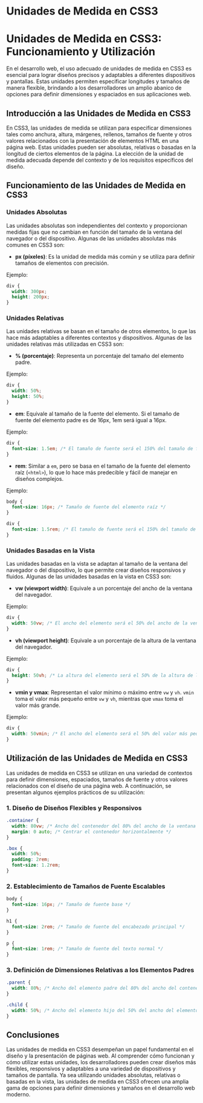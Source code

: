 # Unidades de Medida en CSS3

# Unidades de Medida en CSS3: Funcionamiento y Utilización

En el desarrollo web, el uso adecuado de unidades de medida en CSS3 es esencial para lograr diseños precisos y adaptables a diferentes dispositivos y pantallas. Estas unidades permiten especificar longitudes y tamaños de manera flexible, brindando a los desarrolladores un amplio abanico de opciones para definir dimensiones y espaciados en sus aplicaciones web.

## Introducción a las Unidades de Medida en CSS3

En CSS3, las unidades de medida se utilizan para especificar dimensiones tales como anchura, altura, márgenes, rellenos, tamaños de fuente y otros valores relacionados con la presentación de elementos HTML en una página web. Estas unidades pueden ser absolutas, relativas o basadas en la longitud de ciertos elementos de la página. La elección de la unidad de medida adecuada depende del contexto y de los requisitos específicos del diseño.

## Funcionamiento de las Unidades de Medida en CSS3

### Unidades Absolutas

Las unidades absolutas son independientes del contexto y proporcionan medidas fijas que no cambian en función del tamaño de la ventana del navegador o del dispositivo. Algunas de las unidades absolutas más comunes en CSS3 son:

- **px (píxeles)**: Es la unidad de medida más común y se utiliza para definir tamaños de elementos con precisión.

Ejemplo:

```css
div {
  width: 300px;
  height: 200px;
}
```

### Unidades Relativas

Las unidades relativas se basan en el tamaño de otros elementos, lo que las hace más adaptables a diferentes contextos y dispositivos. Algunas de las unidades relativas más utilizadas en CSS3 son:

- **% (porcentaje)**: Representa un porcentaje del tamaño del elemento padre.

Ejemplo:

```css
div {
  width: 50%;
  height: 50%;
}
```

- **em**: Equivale al tamaño de la fuente del elemento. Si el tamaño de fuente del elemento padre es de 16px, 1em será igual a 16px.

Ejemplo:

```css
div {
  font-size: 1.5em; /* El tamaño de fuente será el 150% del tamaño de fuente del elemento padre */
}
```

- **rem**: Similar a `em`, pero se basa en el tamaño de la fuente del elemento raíz (`<html>`), lo que lo hace más predecible y fácil de manejar en diseños complejos.

Ejemplo:

```css
body {
  font-size: 16px; /* Tamaño de fuente del elemento raíz */
}

div {
  font-size: 1.5rem; /* El tamaño de fuente será el 150% del tamaño de fuente del elemento raíz */
}
```

### Unidades Basadas en la Vista

Las unidades basadas en la vista se adaptan al tamaño de la ventana del navegador o del dispositivo, lo que permite crear diseños responsivos y fluidos. Algunas de las unidades basadas en la vista en CSS3 son:

- **vw (viewport width)**: Equivale a un porcentaje del ancho de la ventana del navegador.

Ejemplo:

```css
div {
  width: 50vw; /* El ancho del elemento será el 50% del ancho de la ventana del navegador */
}
```

- **vh (viewport height)**: Equivale a un porcentaje de la altura de la ventana del navegador.

Ejemplo:

```css
div {
  height: 50vh; /* La altura del elemento será el 50% de la altura de la ventana del navegador */
}
```

- **vmin y vmax**: Representan el valor mínimo o máximo entre `vw` y `vh`. `vmin` toma el valor más pequeño entre `vw` y `vh`, mientras que `vmax` toma el valor más grande.

Ejemplo:

```css
div {
  width: 50vmin; /* El ancho del elemento será el 50% del valor más pequeño entre el ancho y la altura de la ventana del navegador */
}
```

## Utilización de las Unidades de Medida en CSS3

Las unidades de medida en CSS3 se utilizan en una variedad de contextos para definir dimensiones, espaciados, tamaños de fuente y otros valores relacionados con el diseño de una página web. A continuación, se presentan algunos ejemplos prácticos de su utilización:

### 1. Diseño de Diseños Flexibles y Responsivos

```css
.container {
  width: 80vw; /* Ancho del contenedor del 80% del ancho de la ventana */
  margin: 0 auto; /* Centrar el contenedor horizontalmente */
}

.box {
  width: 50%;
  padding: 2rem;
  font-size: 1.2rem;
}
```

### 2. Establecimiento de Tamaños de Fuente Escalables

```css
body {
  font-size: 16px; /* Tamaño de fuente base */
}

h1 {
  font-size: 2rem; /* Tamaño de fuente del encabezado principal */
}

p {
  font-size: 1rem; /* Tamaño de fuente del texto normal */
}
```

### 3. Definición de Dimensiones Relativas a los Elementos Padres

```css
.parent {
  width: 80%; /* Ancho del elemento padre del 80% del ancho del contenedor */
}

.child {
  width: 50%; /* Ancho del elemento hijo del 50% del ancho del elemento padre */
}
```

## Conclusiones

Las unidades de medida en CSS3 desempeñan un papel fundamental en el diseño y la presentación de páginas web. Al comprender cómo funcionan y cómo utilizar estas unidades, los desarrolladores pueden crear diseños más flexibles, responsivos y adaptables a una variedad de dispositivos y tamaños de pantalla. Ya sea utilizando unidades absolutas, relativas o basadas en la vista, las unidades de medida en CSS3 ofrecen una amplia gama de opciones para definir dimensiones y tamaños en el desarrollo web moderno.
